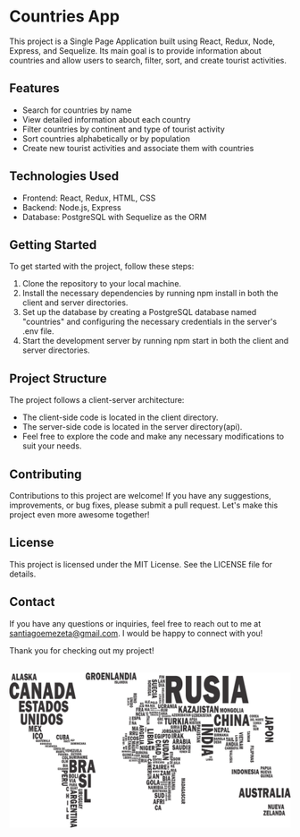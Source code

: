# **Countries App**
This project is a Single Page Application built using React, Redux, Node, Express, and Sequelize. Its main goal is to provide information about countries and allow users to search, filter, sort, and create tourist activities.

## **Features**
- Search for countries by name
- View detailed information about each country
- Filter countries by continent and type of tourist activity
- Sort countries alphabetically or by population
- Create new tourist activities and associate them with countries

## **Technologies Used**
- Frontend: React, Redux, HTML, CSS
- Backend: Node.js, Express
- Database: PostgreSQL with Sequelize as the ORM

## **Getting Started**
To get started with the project, follow these steps:

1. Clone the repository to your local machine.
2. Install the necessary dependencies by running npm install in both the client and server directories.
3. Set up the database by creating a PostgreSQL database named "countries" and configuring the necessary credentials in the server's .env file.
4. Start the development server by running npm start in both the client and server directories.

## **Project Structure**
The project follows a client-server architecture:

- The client-side code is located in the client directory.
- The server-side code is located in the server directory(api).
- Feel free to explore the code and make any necessary modifications to suit your needs.

## **Contributing**
Contributions to this project are welcome! If you have any suggestions, improvements, or bug fixes, please submit a pull request. Let's make this project even more awesome together!

## **License**
This project is licensed under the MIT License. See the LICENSE file for details.

## **Contact**
If you have any questions or inquiries, feel free to reach out to me at santiagoemezeta@gmail.com. I would be happy to connect with you!

Thank you for checking out my project!

<br />

  <img src="./countries.png" />
